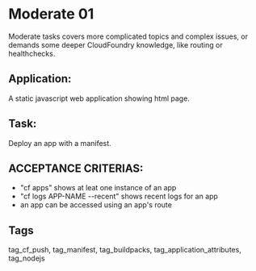 # Moderate 01
Moderate tasks covers more complicated topics and complex issues,
or demands some deeper  CloudFoundry  knowledge, like routing or
healthchecks. 

## Application:
A static javascript web application showing html page. 

## Task:
Deploy an app with a manifest.

## ACCEPTANCE CRITERIAS:
- "cf apps" shows at leat one instance of an app
- "cf logs APP-NAME --recent" shows recent logs for an app
- an app can be accessed using an app's route

## Tags
tag_cf_push, tag_manifest, tag_buildpacks, tag_application_attributes, tag_nodejs
